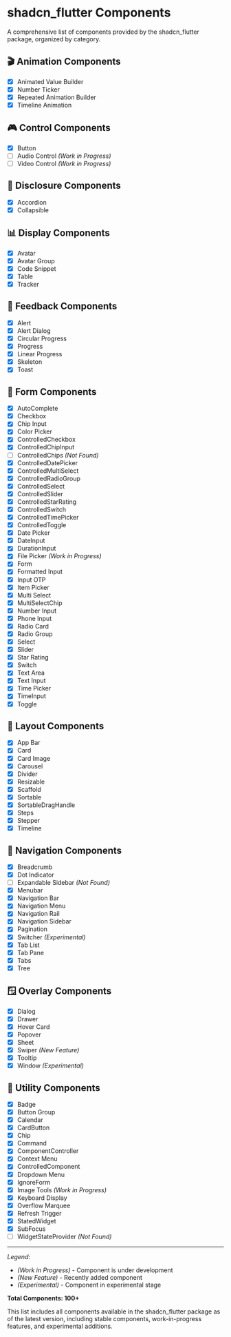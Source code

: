 # shadcn_flutter Components

A comprehensive list of components provided by the shadcn_flutter package, organized by category.

## 🎬 Animation Components

- [x] Animated Value Builder
- [x] Number Ticker
- [x] Repeated Animation Builder
- [x] Timeline Animation

## 🎮 Control Components

- [x] Button
- [ ] Audio Control *(Work in Progress)*
- [ ] Video Control *(Work in Progress)*

## 📂 Disclosure Components

- [x] Accordion
- [x] Collapsible

## 📊 Display Components

- [x] Avatar
- [x] Avatar Group
- [x] Code Snippet
- [x] Table
- [x] Tracker

## 📢 Feedback Components

- [x] Alert
- [x] Alert Dialog
- [x] Circular Progress
- [x] Progress
- [x] Linear Progress
- [x] Skeleton
- [x] Toast

## 📝 Form Components

- [x] AutoComplete
- [x] Checkbox
- [x] Chip Input
- [x] Color Picker
- [x] ControlledCheckbox
- [x] ControlledChipInput
- [ ] ControlledChips *(Not Found)*
- [x] ControlledDatePicker
- [x] ControlledMultiSelect
- [x] ControlledRadioGroup
- [x] ControlledSelect
- [x] ControlledSlider
- [x] ControlledStarRating
- [x] ControlledSwitch
- [x] ControlledTimePicker
- [x] ControlledToggle
- [x] Date Picker
- [x] DateInput
- [x] DurationInput
- [x] File Picker *(Work in Progress)*
- [x] Form
- [x] Formatted Input
- [x] Input OTP
- [x] Item Picker
- [x] Multi Select
- [x] MultiSelectChip
- [x] Number Input
- [x] Phone Input
- [x] Radio Card
- [x] Radio Group
- [x] Select
- [x] Slider
- [x] Star Rating
- [x] Switch
- [x] Text Area
- [x] Text Input
- [x] Time Picker
- [x] TimeInput
- [x] Toggle

## 📐 Layout Components

- [x] App Bar
- [x] Card
- [x] Card Image
- [x] Carousel
- [x] Divider
- [x] Resizable
- [x] Scaffold
- [x] Sortable
- [x] SortableDragHandle
- [x] Steps
- [x] Stepper
- [x] Timeline

## 🧭 Navigation Components

- [x] Breadcrumb
- [x] Dot Indicator
- [ ] Expandable Sidebar *(Not Found)*
- [x] Menubar
- [x] Navigation Bar
- [x] Navigation Menu
- [x] Navigation Rail
- [x] Navigation Sidebar
- [x] Pagination
- [x] Switcher *(Experimental)*
- [x] Tab List
- [x] Tab Pane
- [x] Tabs
- [x] Tree

## 🪟 Overlay Components

- [x] Dialog
- [x] Drawer
- [x] Hover Card
- [x] Popover
- [x] Sheet
- [x] Swiper *(New Feature)*
- [x] Tooltip
- [x] Window *(Experimental)*

## 🔧 Utility Components

- [x] Badge
- [x] Button Group
- [x] Calendar
- [x] CardButton
- [x] Chip
- [x] Command
- [x] ComponentController
- [x] Context Menu
- [x] ControlledComponent
- [x] Dropdown Menu
- [x] IgnoreForm
- [x] Image Tools *(Work in Progress)*
- [x] Keyboard Display
- [x] Overflow Marquee
- [x] Refresh Trigger
- [x] StatedWidget
- [x] SubFocus
- [ ] WidgetStateProvider *(Not Found)*

---

*Legend:*
- *(Work in Progress)* - Component is under development
- *(New Feature)* - Recently added component
- *(Experimental)* - Component in experimental stage

**Total Components: 100+**

This list includes all components available in the shadcn_flutter package as of the latest version, including stable components, work-in-progress features, and experimental additions.
